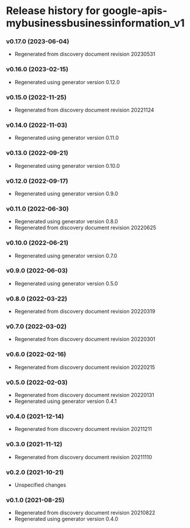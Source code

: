 # Release history for google-apis-mybusinessbusinessinformation_v1

### v0.17.0 (2023-06-04)

* Regenerated from discovery document revision 20230531

### v0.16.0 (2023-02-15)

* Regenerated using generator version 0.12.0

### v0.15.0 (2022-11-25)

* Regenerated from discovery document revision 20221124

### v0.14.0 (2022-11-03)

* Regenerated using generator version 0.11.0

### v0.13.0 (2022-09-21)

* Regenerated using generator version 0.10.0

### v0.12.0 (2022-09-17)

* Regenerated using generator version 0.9.0

### v0.11.0 (2022-06-30)

* Regenerated using generator version 0.8.0
* Regenerated from discovery document revision 20220625

### v0.10.0 (2022-06-21)

* Regenerated using generator version 0.7.0

### v0.9.0 (2022-06-03)

* Regenerated using generator version 0.5.0

### v0.8.0 (2022-03-22)

* Regenerated from discovery document revision 20220319

### v0.7.0 (2022-03-02)

* Regenerated from discovery document revision 20220301

### v0.6.0 (2022-02-16)

* Regenerated from discovery document revision 20220215

### v0.5.0 (2022-02-03)

* Regenerated from discovery document revision 20220131
* Regenerated using generator version 0.4.1

### v0.4.0 (2021-12-14)

* Regenerated from discovery document revision 20211211

### v0.3.0 (2021-11-12)

* Regenerated from discovery document revision 20211110

### v0.2.0 (2021-10-21)

* Unspecified changes

### v0.1.0 (2021-08-25)

* Regenerated from discovery document revision 20210822
* Regenerated using generator version 0.4.0

